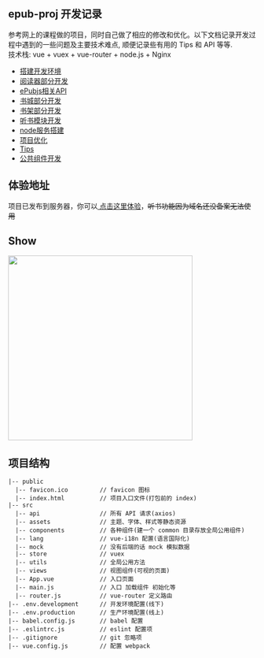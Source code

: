 ## epub-proj 开发记录
参考网上的课程做的项目，同时自己做了相应的修改和优化。以下文档记录开发过程中遇到的一些问题及主要技术难点, 顺便记录些有用的 Tips 和 API 等等.<br>
技术栈: vue + vuex + vue-router + node.js + Nginx<br>

- <a href="https://github.com/ChenMingK/epub-Proj/blob/master/%E5%BC%80%E5%8F%91%E6%96%87%E6%A1%A3/%E6%90%AD%E5%BB%BA%E5%BC%80%E5%8F%91%E7%8E%AF%E5%A2%83.md" target="_blank">搭建开发环境</a><br>
- <a href="https://github.com/ChenMingK/epub-Proj/blob/master/%E5%BC%80%E5%8F%91%E6%96%87%E6%A1%A3/%E9%98%85%E8%AF%BB%E5%99%A8%E9%83%A8%E5%88%86%E5%BC%80%E5%8F%91.md" target="_blank">阅读器部分开发</a><br>
- <a href="https://github.com/ChenMingK/epub-Proj/blob/master/%E5%BC%80%E5%8F%91%E6%96%87%E6%A1%A3/epubjs%E7%9B%B8%E5%85%B3API.md" target="_blank">ePubjs相关API</a><br>
- <a href="https://github.com/ChenMingK/epub-Proj/blob/master/%E5%BC%80%E5%8F%91%E6%96%87%E6%A1%A3/%E4%B9%A6%E5%9F%8E%E5%BC%80%E5%8F%91.md" target="_blank">书城部分开发</a><br>
- <a href="https://github.com/ChenMingK/epub-Proj/blob/master/%E5%BC%80%E5%8F%91%E6%96%87%E6%A1%A3/%E4%B9%A6%E6%9E%B6%E5%BC%80%E5%8F%91.md" target="_blank">书架部分开发</a><br>
- <a href="https://github.com/ChenMingK/epub-Proj/blob/master/%E5%BC%80%E5%8F%91%E6%96%87%E6%A1%A3/%E5%90%AC%E4%B9%A6%E6%A8%A1%E5%9D%97%E5%BC%80%E5%8F%91.md" target="_blank">听书模块开发</a><br>
- <a href="https://github.com/ChenMingK/epub-Proj/blob/master/%E5%BC%80%E5%8F%91%E6%96%87%E6%A1%A3/node%E6%9C%8D%E5%8A%A1%E6%90%AD%E5%BB%BA.md" target="_blank">node服务搭建</a><br>
- <a href="https://github.com/ChenMingK/epub-Proj/blob/master/%E5%BC%80%E5%8F%91%E6%96%87%E6%A1%A3/%E9%A1%B9%E7%9B%AE%E4%BC%98%E5%8C%96.md" target="_blank">项目优化</a><br>
- <a href="https://github.com/ChenMingK/epub-Proj/blob/master/%E5%BC%80%E5%8F%91%E6%96%87%E6%A1%A3/Tips.md" target="_blank">Tips</a><br>
- <a href="https://github.com/ChenMingK/epub-Proj/blob/master/%E5%BC%80%E5%8F%91%E6%96%87%E6%A1%A3/%E5%85%AC%E5%85%B1%E7%BB%84%E4%BB%B6%E5%BC%80%E5%8F%91.md">公共组件开发</a>

## 体验地址
项目已发布到服务器，你可以<a href="http://39.108.122.248/works/"> 点击这里体验</a>，~~听书功能因为域名还没备案无法使用~~

## Show
<img src="https://github.com/ChenMingK/ImagesStore/blob/master/imgs/epubProjGif.gif" width=375px>

## 项目结构
```
|-- public
  |-- favicon.ico         // favicon 图标
  |-- index.html          // 项目入口文件(打包前的 index)
|-- src
  |-- api                 // 所有 API 请求(axios)
  |-- assets              // 主题、字体、样式等静态资源
  |-- components          // 各种组件(建一个 common 目录存放全局公用组件)
  |-- lang                // vue-i18n 配置(语言国际化)
  |-- mock                // 没有后端的话 mock 模拟数据
  |-- store               // vuex
  |-- utils               // 全局公用方法
  |-- views               // 视图组件(可视的页面)
  |-- App.vue             // 入口页面
  |-- main.js             // 入口 加载组件 初始化等
  |-- router.js           // vue-router 定义路由
|-- .env.development      // 开发环境配置(线下)
|-- .env.production       // 生产环境配置(线上)
|-- babel.config.js       // babel 配置
|-- .eslintrc.js          // eslint 配置项
|-- .gitignore            // git 忽略项
|-- vue.config.js         // 配置 webpack
```





